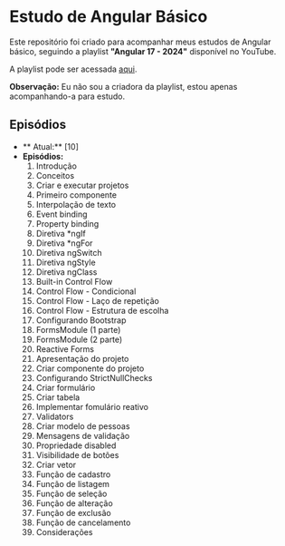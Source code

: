 # Estudo de Angular Básico

Este repositório foi criado para acompanhar meus estudos de Angular básico, seguindo a playlist **"Angular 17 - 2024"** disponível no YouTube.

A playlist pode ser acessada [aqui](https://www.youtube.com/watch?v=zXL0hmil964&list=PLWXw8Gu52TRKj3tFWHlkheh8rLQRqQ1__).

**Observação:** Eu não sou a criadora da playlist, estou apenas acompanhando-a para estudo.

## Episódios

- ** Atual:** [10]
- **Episódios:**
  1. Introdução
  2. Conceitos
  3. Criar e executar projetos
  4. Primeiro componente
  5. Interpolação de texto
  6. Event binding
  7. Property binding
  8. Diretiva *ngIf
  9. Diretiva *ngFor
  10. Diretiva ngSwitch
  11. Diretiva ngStyle
  12. Diretiva ngClass
  13. Built-in Control Flow
  14. Control Flow - Condicional
  15. Control Flow - Laço de repetição
  16. Control Flow - Estrutura de escolha
  17. Configurando Bootstrap
  18. FormsModule (1 parte)
  19. FormsModule (2 parte)
  20. Reactive Forms
  21. Apresentação do projeto
  22. Criar componente do projeto
  23. Configurando StrictNullChecks
  24. Criar formulário
  25. Criar tabela
  26. Implementar fomulário reativo
  27. Validators
  28. Criar modelo de pessoas
  29. Mensagens de validação
  30. Propriedade disabled
  31. Visibilidade de botões
  32. Criar vetor
  33. Função de cadastro
  34. Função de listagem
  36. Função de seleção
  36. Função de alteração
  37. Função de exclusão
  38. Função de cancelamento
  39. Considerações
